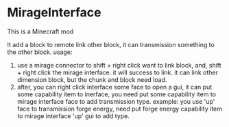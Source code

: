 # MirageInterface

This is a Minecraft mod

It add a block to remote link other block, it can transmission something to the other block.
usage:
  1. use a mirage connector to shift + right click want to link block, and, shift + right click the mirage interface. it will success to link. it can link other dimension block, but the chunk and block need load.
  2. after, you can right click interface some face to open a gui, it can put some capability item to inerface, you need put some capability item to mirage interface face to add transmission type. 
 example: you use 'up' face to transmission forge energy, need put forge energy capability item to mirage interface 'up' gui to add type.
